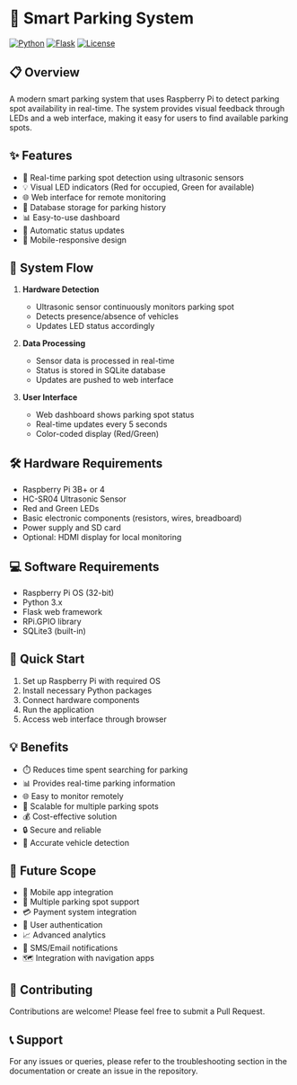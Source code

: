 # 🚗 Smart Parking System

[![Python](https://img.shields.io/badge/python-3.x-blue.svg)](https://www.python.org/)
[![Flask](https://img.shields.io/badge/flask-2.x-green.svg)](https://flask.palletsprojects.com/)
[![License](https://img.shields.io/badge/license-MIT-orange.svg)](LICENSE)

## 📋 Overview
A modern smart parking system that uses Raspberry Pi to detect parking spot availability in real-time. The system provides visual feedback through LEDs and a web interface, making it easy for users to find available parking spots.

## ✨ Features
- 🎯 Real-time parking spot detection using ultrasonic sensors
- 💡 Visual LED indicators (Red for occupied, Green for available)
- 🌐 Web interface for remote monitoring
- 💾 Database storage for parking history
- 📊 Easy-to-use dashboard
- 🔄 Automatic status updates
- 📱 Mobile-responsive design

## 🔄 System Flow
1. **Hardware Detection**
   - Ultrasonic sensor continuously monitors parking spot
   - Detects presence/absence of vehicles
   - Updates LED status accordingly

2. **Data Processing**
   - Sensor data is processed in real-time
   - Status is stored in SQLite database
   - Updates are pushed to web interface

3. **User Interface**
   - Web dashboard shows parking spot status
   - Real-time updates every 5 seconds
   - Color-coded display (Red/Green)

## 🛠️ Hardware Requirements
- Raspberry Pi 3B+ or 4
- HC-SR04 Ultrasonic Sensor
- Red and Green LEDs
- Basic electronic components (resistors, wires, breadboard)
- Power supply and SD card
- Optional: HDMI display for local monitoring

## 💻 Software Requirements
- Raspberry Pi OS (32-bit)
- Python 3.x
- Flask web framework
- RPi.GPIO library
- SQLite3 (built-in)

## 🚀 Quick Start
1. Set up Raspberry Pi with required OS
2. Install necessary Python packages
3. Connect hardware components
4. Run the application
5. Access web interface through browser

## 💡 Benefits
- ⏱️ Reduces time spent searching for parking
- 📊 Provides real-time parking information
- 🌐 Easy to monitor remotely
- 🔄 Scalable for multiple parking spots
- 💰 Cost-effective solution
- 🔒 Secure and reliable
- 🎯 Accurate vehicle detection

## 🔮 Future Scope
- 📱 Mobile app integration
- 🚗 Multiple parking spot support
- 💳 Payment system integration
- 👤 User authentication
- 📈 Advanced analytics
- 🔔 SMS/Email notifications
- 🗺️ Integration with navigation apps

## 🤝 Contributing
Contributions are welcome! Please feel free to submit a Pull Request.

## 📞 Support
For any issues or queries, please refer to the troubleshooting section in the documentation or create an issue in the repository.



